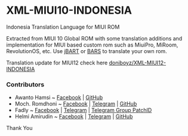 # XML-MIUI10-INDONESIA
Indonesia Translation Language for MIUI ROM

Extracted from MIUI 10 Global ROM with some translation additions and implementation for MIUI based custom rom such as MiuiPro, MiRoom, RevolutionOS, etc. Use [jBART](https://github.com/BurgerZ/jBART) or [BARS](https://t.me/file_helmiau/512) to translate your own rom.

Translation update for MIUI12 check here [doniboyz/XML-MIUI12-INDONESIA](https://github.com/doniboyz/XML-MIUI12-INDONESIA)


### Contributors
- Awanto Hamsi ~ [Facebook](https://www.facebook.com/miuimods) | [GitHub](https://github.com/awanto)
- Moch. Romdhoni ~ [Facebook](https://www.facebook.com/doniboyz) | [Telegram](https://t.me/doni_doank) | [GitHub](https://github.com/doniboyz/XML-MIUI12-INDONESIA)
- Fadly ~ [Facebook](https://www.facebook.com/FADLY.FDL) | [Telegram](https://t.me/fadlyfdl) | [Telegram Group PatchID](https://t.me/patchmiui)
- Helmi Amirudin ~ [Facebook](https://www.facebook.com/helmiau) | [Telegram](https://t.me/helmiau) | [GitHub](https://github.com/helmiau)


Thank You
